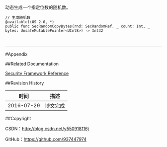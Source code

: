 动态生成一个指定位数的随机数。

```
// 生成随机数
@available(iOS 2.0, *)
public func SecRandomCopyBytes(rnd: SecRandomRef, _ count: Int, _ bytes: UnsafeMutablePointer<UInt8>) -> Int32
```

&#160;

----------

#Appendix

##Related Documentation

[Security Framework Reference](https://developer.apple.com/library/ios/documentation/Security/Reference/SecurityFrameworkReference/index.html)

##Revision History

| 时间 | 描述 |
| ---- | ---- |
| 2016-07-29 | 博文完成 |

##Copyright

CSDN：http://blog.csdn.net/y550918116j

GitHub：https://github.com/937447974